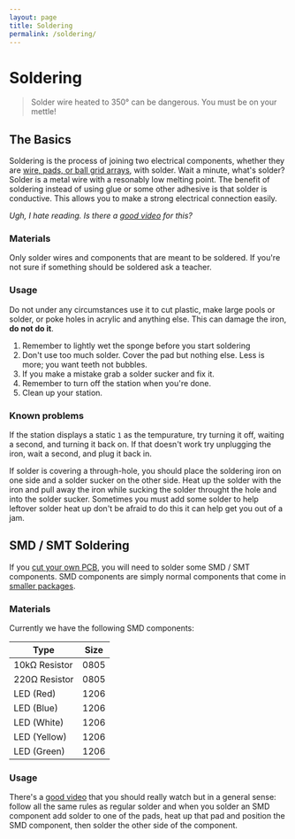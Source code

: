 ```yaml
---
layout: page
title: Soldering
permalink: /soldering/
---
```


# Soldering

> Solder wire heated to 350° can be dangerous. You must be on your mettle!

## The Basics

Soldering is the process of joining two electrical components, whether they are [wire, pads, or ball grid arrays](http://www.pcb.electrosoft-engineering.com/04-articles-custom-system-design-and-pcb/01-printed-circuit-board-concepts/printed-circuit-board-pcb-concepts.html), with solder. Wait a minute, what's solder? Solder is a metal wire with a resonably low melting point. The benefit of soldering instead of using glue or some other adhesive is that solder is conductive. This allows you to make a strong electrical connection easily.

*Ugh, I hate reading. Is there a [good video](http://www.youtube.com/watch?v=QKbJxytERvg) for this?*

### Materials

Only solder wires and components that are meant to be soldered. If you're not sure if something should be soldered ask a teacher.

### Usage

Do not under any circumstances use it to cut plastic, make large pools or solder, or poke holes in acrylic and anything else. This can damage the iron, **do not do it**.

1. Remember to lightly wet the sponge before you start soldering
2. Don't use too much solder. Cover the pad but nothing else. Less is more; you want teeth not bubbles.
3. If you make a mistake grab a solder sucker and fix it.
4. Remember to turn off the station when you're done.
5. Clean up your station.

### Known problems

If the station displays a static `1` as the tempurature, try turning it off, waiting a second, and turning it back on. If that doesn't work try unplugging the iron, wait a second, and plug it back in.

If solder is covering a through-hole, you should place the soldering iron on one side and a solder sucker on the other side. Heat up the solder with the iron and pull away the iron while sucking the solder throught the hole and into the solder sucker. Sometimes you must add some solder to help leftover solder heat up don't be afraid to do this it can help get you out of a jam.

## SMD / SMT Soldering

If you [cut your own PCB](https://github.com/Tim-Jackins/pcb-machining), you will need to solder some SMD / SMT components. SMD components are simply normal components that come in [smaller packages](https://www.electronics-notes.com/articles/electronic_components/surface-mount-technology-smd-smt/packages.php).

### Materials

Currently we have the following SMD components:

| Type          | Size |
| ------------- |:----:|
| 10kΩ Resistor | 0805 |
| 220Ω Resistor | 0805 |
| LED (Red)     | 1206 |
| LED (Blue)    | 1206 |
| LED (White)   | 1206 |
| LED (Yellow)  | 1206 |
| LED (Green)   | 1206 |

### Usage

There's a [good video](https://www.youtube.com/watch?v=QzoPxvIM2qE) that you should really watch but in a general sense: follow all the same rules as regular solder and when you solder an SMD component add solder to one of the pads, heat up that pad and position the SMD component, then solder the other side of the component.
